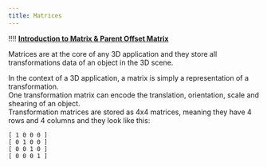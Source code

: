 ```yaml
---
title: Matrices
---
```


!!!! <i class="fa fa-play-circle"></i> [**Introduction to Matrix & Parent Offset Matrix**](https://www.youtube.com/watch?v=JOYMV-bQdlM)  

Matrices are at the core of any 3D application and they store all transformations data of an object in the 3D scene.

In the context of a 3D application, a matrix is simply a representation of a transformation.  
One transformation matrix can encode the translation, orientation, scale and shearing of an object.  
Transformation matrices are stored as 4x4 matrices, meaning they have 4 rows and 4 columns and they look like this:  

`[ 1 0 0 0 ]`  
`[ 0 1 0 0 ]`  
`[ 0 0 1 0 ]`  
`[ 0 0 0 1 ]`  
